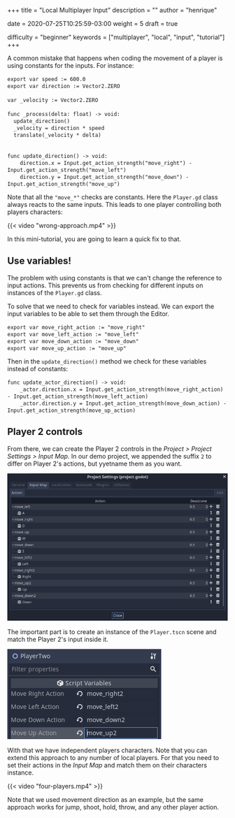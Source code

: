 +++
title = "Local Multiplayer Input"
description = ""
author = "henrique"

date = 2020-07-25T10:25:59-03:00
weight = 5
draft = true

difficulty = "beginner"
keywords = ["multiplayer", "local", "input", "tutorial"]
+++

A common mistake that happens when coding the movement of a player is using constants for the inputs. For instance:

```
export var speed := 600.0
export var direction := Vector2.ZERO

var _velocity := Vector2.ZERO

func _process(delta: float) -> void:
  update_direction()
  _velocity = direction * speed
  translate(_velocity * delta)


func update_direction() -> void:
	direction.x = Input.get_action_strength("move_right") - Input.get_action_strength("move_left")
	direction.y = Input.get_action_strength("move_down") - Input.get_action_strength("move_up")
```

Note that all the `"move_*"` checks are constants. Here the `Player.gd` class always reacts to the same inputs. This leads to one player controlling both players characters:

{{< video "wrong-approach.mp4" >}}

In this mini-tutorial, you are going to learn a quick fix to that.

## Use variables!

The problem with using constants is that we can't change the reference to input actions. This prevents us from checking for different inputs on instances of the `Player.gd` class.

To solve that we need to check for variables instead. We can export the input variables to be able to set them through the Editor.

```
export var move_right_action := "move_right"
export var move_left_action := "move_left"
export var move_down_action := "move_down"
export var move_up_action := "move_up"
```

Then in the `update_direction()` method we check for these variables instead of constants:

```
func update_actor_direction() -> void:
	_actor.direction.x = Input.get_action_strength(move_right_action) - Input.get_action_strength(move_left_action)
	_actor.direction.y = Input.get_action_strength(move_down_action) - Input.get_action_strength(move_up_action)
```

## Player 2 controls

From there, we can create the Player 2 controls in the _Project > Project Settings > Input Map_. In our demo project, we appended the suffix `2` to differ on Player 2's actions, but yyetname them as you want.

![Players input map](01.players-input.png)

The important part is to create an instance of the `Player.tscn` scene and match the Player 2's input inside it.

![Player 2 input variables](02.player2-inspector.png)

With that we have independent players characters. Note that you can extend this approach to any number of local players. For that you need to set their actions in the _Input Map_ and match them on their characters instance.

{{< video "four-players.mp4" >}}

Note that we used movement direction as an example, but the same approach works for jump, shoot, hold, throw, and any other player action.
